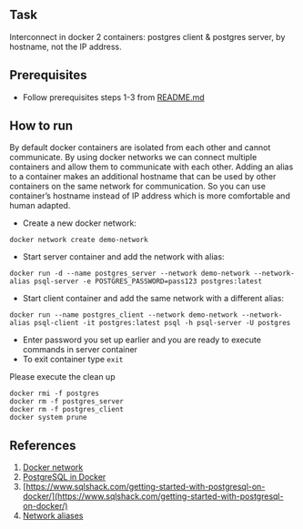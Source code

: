 ## Task 
Interconnect in docker 2 containers: postgres client & postgres server, by hostname, not the IP address.

## Prerequisites

- Follow prerequisites steps 1-3 from [README.md](../../README.md)

## How to run

By default  docker containers are isolated from each other and cannot communicate. By using docker networks we can connect multiple containers and allow them to communicate with each other.
Adding an alias to a container makes an additional hostname that can be used by other containers on the same network for communication. So you can use container’s hostname instead of IP address which is more comfortable and human adapted.

- Create a new docker network:

```
docker network create demo-network
``` 

- Start server container and add the network with alias:

```
docker run -d --name postgres_server --network demo-network --network-alias psql-server -e POSTGRES_PASSWORD=pass123 postgres:latest
```

- Start client container and add the same network with a different alias:

```
docker run --name postgres_client --network demo-network --network-alias psql-client -it postgres:latest psql -h psql-server -U postgres
```

- Enter password you set up earlier and you are ready to execute commands in server container
- To exit container type `exit`

Please execute the clean up
```
docker rmi -f postgres
docker rm -f postgres_server
docker rm -f postgres_client
docker system prune

```
## References
1. [Docker network](https://docs.docker.com/engine/reference/commandline/network/)
2. [PostgreSQL in Docker](https://www.baeldung.com/ops/postgresql-docker-setup)
3. [https://www.sqlshack.com/getting-started-with-postgresql-on-docker/](https://www.sqlshack.com/getting-started-with-postgresql-on-docker/)
4. [Network aliases](https://docs.docker.com/engine/reference/commandline/network_connect/#alias)
